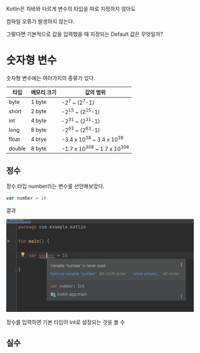 
Kotlin은 자바와 다르게 변수의 타입을 따로 지정하지 않아도

컴파일 오류가 발생하지 않는다.

그렇다면 기본적으로 값을 입력했을 때 지정되는 Default 값은 무엇일까?

# 숫자형 변수

숫자형 변수에는 여러가지의 종류가 있다.

|타입|메모리 크기|값의 범위|
|-----|-----|-----|
|byte|1 byte|-2<sup>7</sup> ~ (2<sup>7</sup>-1)|
|short|2 byte|-2<sup>15</sup> ~ (2<sup>15</sup>-1)|
|int|4 byte|-2<sup>31</sup> ~ (2<sup>31</sup>-1)|
|long|8 byte|-2<sup>63</sup> ~ (2<sup>63</sup>-1)|
|float|4 btye|-3.4 x 10<sup>38</sup> ~ 3.4 x 10<sup>38</sup>|
|double|8 byte|-1.7 x 10<sup>308</sup> ~ 1.7 x 10<sup>308</sup>|

## 정수

정수 타입 number라는 변수를 선언해보았다.

```kotlin
var number = 10
```

결과

![varint](https://raw.githubusercontent.com/tlskals/img/main/Kotlin/varint.PNG)

정수를 입력하면 기본 타입이 Int로 설정되는 것을 볼 수 
## 실수